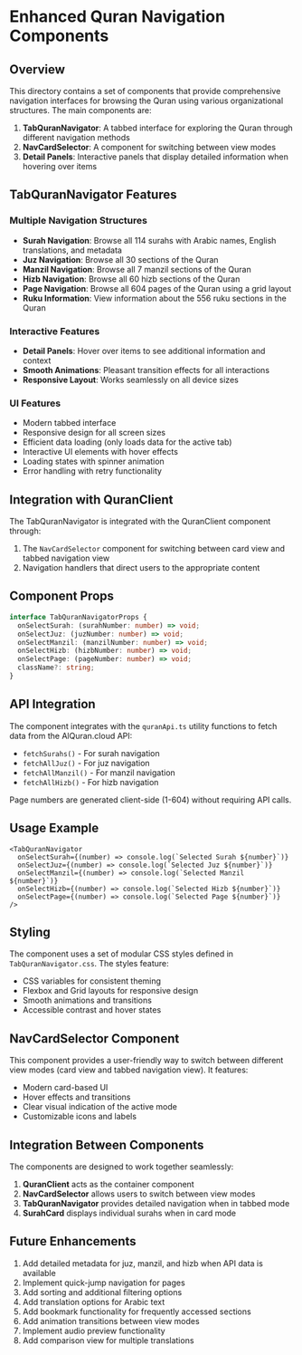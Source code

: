 # Enhanced Quran Navigation Components

## Overview
This directory contains a set of components that provide comprehensive navigation interfaces for browsing the Quran using various organizational structures. The main components are:

1. **TabQuranNavigator**: A tabbed interface for exploring the Quran through different navigation methods
2. **NavCardSelector**: A component for switching between view modes
3. **Detail Panels**: Interactive panels that display detailed information when hovering over items

## TabQuranNavigator Features

### Multiple Navigation Structures
- **Surah Navigation**: Browse all 114 surahs with Arabic names, English translations, and metadata
- **Juz Navigation**: Browse all 30 sections of the Quran
- **Manzil Navigation**: Browse all 7 manzil sections of the Quran
- **Hizb Navigation**: Browse all 60 hizb sections of the Quran
- **Page Navigation**: Browse all 604 pages of the Quran using a grid layout
- **Ruku Information**: View information about the 556 ruku sections in the Quran

### Interactive Features
- **Detail Panels**: Hover over items to see additional information and context
- **Smooth Animations**: Pleasant transition effects for all interactions
- **Responsive Layout**: Works seamlessly on all device sizes

### UI Features
- Modern tabbed interface
- Responsive design for all screen sizes
- Efficient data loading (only loads data for the active tab)
- Interactive UI elements with hover effects
- Loading states with spinner animation
- Error handling with retry functionality

## Integration with QuranClient
The TabQuranNavigator is integrated with the QuranClient component through:

1. The `NavCardSelector` component for switching between card view and tabbed navigation view
2. Navigation handlers that direct users to the appropriate content

## Component Props

```typescript
interface TabQuranNavigatorProps {
  onSelectSurah: (surahNumber: number) => void;
  onSelectJuz: (juzNumber: number) => void;
  onSelectManzil: (manzilNumber: number) => void;
  onSelectHizb: (hizbNumber: number) => void;
  onSelectPage: (pageNumber: number) => void;
  className?: string;
}
```

## API Integration

The component integrates with the `quranApi.ts` utility functions to fetch data from the AlQuran.cloud API:
- `fetchSurahs()` - For surah navigation
- `fetchAllJuz()` - For juz navigation 
- `fetchAllManzil()` - For manzil navigation
- `fetchAllHizb()` - For hizb navigation

Page numbers are generated client-side (1-604) without requiring API calls.

## Usage Example

```tsx
<TabQuranNavigator 
  onSelectSurah={(number) => console.log(`Selected Surah ${number}`)}
  onSelectJuz={(number) => console.log(`Selected Juz ${number}`)}
  onSelectManzil={(number) => console.log(`Selected Manzil ${number}`)}
  onSelectHizb={(number) => console.log(`Selected Hizb ${number}`)}
  onSelectPage={(number) => console.log(`Selected Page ${number}`)}
/>
```

## Styling

The component uses a set of modular CSS styles defined in `TabQuranNavigator.css`. The styles feature:
- CSS variables for consistent theming
- Flexbox and Grid layouts for responsive design
- Smooth animations and transitions
- Accessible contrast and hover states

## NavCardSelector Component
This component provides a user-friendly way to switch between different view modes (card view and tabbed navigation view). It features:
- Modern card-based UI
- Hover effects and transitions
- Clear visual indication of the active mode
- Customizable icons and labels

## Integration Between Components
The components are designed to work together seamlessly:

1. **QuranClient** acts as the container component
2. **NavCardSelector** allows users to switch between view modes
3. **TabQuranNavigator** provides detailed navigation when in tabbed mode
4. **SurahCard** displays individual surahs when in card mode

## Future Enhancements

1. Add detailed metadata for juz, manzil, and hizb when API data is available
2. Implement quick-jump navigation for pages
3. Add sorting and additional filtering options
4. Add translation options for Arabic text
5. Add bookmark functionality for frequently accessed sections
6. Add animation transitions between view modes
7. Implement audio preview functionality
8. Add comparison view for multiple translations